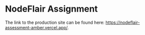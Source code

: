 # NodeFlair Assignment
The link to the production site can be found here: <https://nodeflair-assessment-amber.vercel.app/>. 
